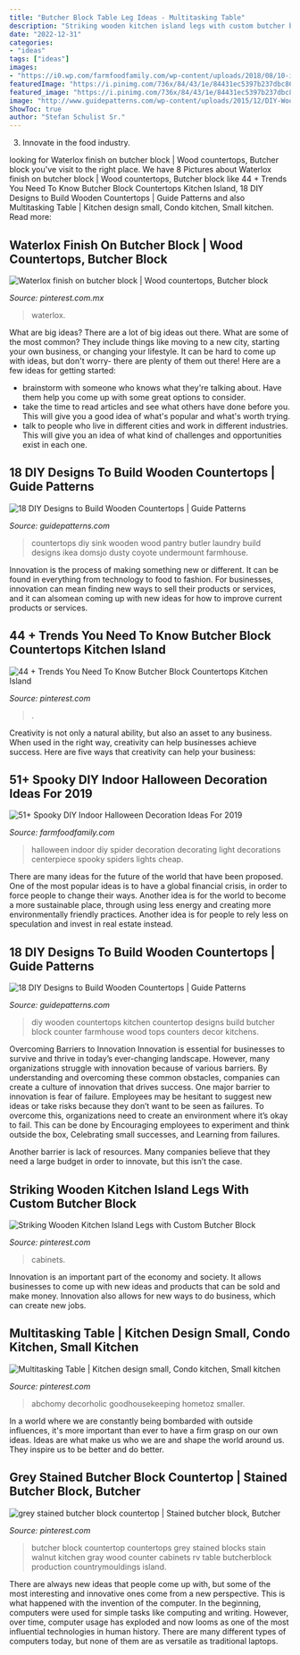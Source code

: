 ```yaml
---
title: "Butcher Block Table Leg Ideas - Multitasking Table"
description: "Striking wooden kitchen island legs with custom butcher block"
date: "2022-12-31"
categories:
- "ideas"
tags: ["ideas"]
images:
- "https://i0.wp.com/farmfoodfamily.com/wp-content/uploads/2018/08/10-indoor-halloween-decorations-ideas-farmfoodfamily.com_.jpg?resize=564%2C846&amp;ssl=1"
featuredImage: "https://i.pinimg.com/736x/84/43/1e/84431ec5397b237dbc86fe5549dd5a2a--butcher-block-countertops-butcher-blocks.jpg"
featured_image: "https://i.pinimg.com/736x/84/43/1e/84431ec5397b237dbc86fe5549dd5a2a--butcher-block-countertops-butcher-blocks.jpg"
image: "http://www.guidepatterns.com/wp-content/uploads/2015/12/DIY-Wooden-Kitchen-Countertops.jpg"
ShowToc: true
author: "Stefan Schulist Sr."
---
```



3. Innovate in the food industry. 

	

		
looking for Waterlox finish on butcher block | Wood countertops, Butcher block you've visit to the right place. We have 8 Pictures about Waterlox finish on butcher block | Wood countertops, Butcher block like 44 + Trends You Need To Know Butcher Block Countertops Kitchen Island, 18 DIY Designs to Build Wooden Countertops | Guide Patterns and also Multitasking Table | Kitchen design small, Condo kitchen, Small kitchen. Read more:
		
    
## Waterlox Finish On Butcher Block | Wood Countertops, Butcher Block

<img loading=lazy src="https://i.pinimg.com/originals/29/ec/9f/29ec9f67252e68ba289e2ad4e786581c.jpg" onerror="this.onerror=null;this.src='https://tse1.mm.bing.net/th?id=OIP.umstmOgbdz4r2k1r7JqfGgHaHa&amp;pid=15.1';" alt="Waterlox finish on butcher block | Wood countertops, Butcher block">

_Source: pinterest.com.mx_

>waterlox. 

	

What are big ideas?
There are a lot of big ideas out there. What are some of the most common? They include things like moving to a new city, starting your own business, or changing your lifestyle. It can be hard to come up with ideas, but don't worry- there are plenty of them out there! Here are a few ideas for getting started: 
- brainstorm with someone who knows what they're talking about. Have them help you come up with some great options to consider. 
- take the time to read articles and see what others have done before you. This will give you a good idea of what's popular and what's worth trying. 
- talk to people who live in different cities and work in different industries. This will give you an idea of what kind of challenges and opportunities exist in each one.

    
## 18 DIY Designs To Build Wooden Countertops | Guide Patterns

<img loading=lazy src="https://www.guidepatterns.com/wp-content/uploads/2015/12/Wooden-Countertops-DIY.jpg" onerror="this.onerror=null;this.src='https://tse4.mm.bing.net/th?id=OIP.NpS5FDPswD6SeANz5Z4myAHaLH&amp;pid=15.1';" alt="18 DIY Designs to Build Wooden Countertops | Guide Patterns">

_Source: guidepatterns.com_

>countertops diy sink wooden wood pantry butler laundry build designs ikea domsjo dusty coyote undermount farmhouse. 

	

Innovation is the process of making something new or different. It can be found in everything from technology to food to fashion. For businesses, innovation can mean finding new ways to sell their products or services, and it can alsomean coming up with new ideas for how to improve current products or services.

    
## 44 + Trends You Need To Know Butcher Block Countertops Kitchen Island

<img loading=lazy src="https://i.pinimg.com/736x/b9/50/ae/b950aefd2777409bbe665edd2ead039f.jpg" onerror="this.onerror=null;this.src='https://tse4.mm.bing.net/th?id=OIP.KvpraLDXm8bB1L9x6RaUuAHaHa&amp;pid=15.1';" alt="44 + Trends You Need To Know Butcher Block Countertops Kitchen Island">

_Source: pinterest.com_

>. 

	

Creativity is not only a natural ability, but also an asset to any business. When used in the right way, creativity can help businesses achieve success. Here are five ways that creativity can help your business: 

    
## 51+ Spooky DIY Indoor Halloween Decoration Ideas For 2019

<img loading=lazy src="https://i0.wp.com/farmfoodfamily.com/wp-content/uploads/2018/08/10-indoor-halloween-decorations-ideas-farmfoodfamily.com_.jpg?resize=564%2C846&amp;ssl=1" onerror="this.onerror=null;this.src='https://tse1.mm.bing.net/th?id=OIP.bW5f9MRSJ0zyk2UWYxkxWAHaLH&amp;pid=15.1';" alt="51+ Spooky DIY Indoor Halloween Decoration Ideas For 2019">

_Source: farmfoodfamily.com_

>halloween indoor diy spider decoration decorating light decorations centerpiece spooky spiders lights cheap. 

	

There are many ideas for the future of the world that have been proposed. One of the most popular ideas is to have a global financial crisis, in order to force people to change their ways. Another idea is for the world to become a more sustainable place, through using less energy and creating more environmentally friendly practices. Another idea is for people to rely less on speculation and invest in real estate instead.

    
## 18 DIY Designs To Build Wooden Countertops | Guide Patterns

<img loading=lazy src="http://www.guidepatterns.com/wp-content/uploads/2015/12/DIY-Wooden-Kitchen-Countertops.jpg" onerror="this.onerror=null;this.src='https://tse4.mm.bing.net/th?id=OIP.4FPRRik7Ez9fxvkEJet0HgHaJ4&amp;pid=15.1';" alt="18 DIY Designs to Build Wooden Countertops | Guide Patterns">

_Source: guidepatterns.com_

>diy wooden countertops kitchen countertop designs build butcher block counter farmhouse wood tops counters decor kitchens. 

	

Overcoming Barriers to Innovation
Innovation is essential for businesses to survive and thrive in today’s ever-changing landscape. However, many organizations struggle with innovation because of various barriers. By understanding and overcoming these common obstacles, companies can create a culture of innovation that drives success.
One major barrier to innovation is fear of failure. Employees may be hesitant to suggest new ideas or take risks because they don’t want to be seen as failures. To overcome this, organizations need to create an environment where it’s okay to fail. This can be done by Encouraging employees to experiment and think outside the box, Celebrating small successes, and Learning from failures.

Another barrier is lack of resources. Many companies believe that they need a large budget in order to innovate, but this isn’t the case.

    
## Striking Wooden Kitchen Island Legs With Custom Butcher Block

<img loading=lazy src="https://i.pinimg.com/736x/0a/96/66/0a9666ab450d025bc2de240c6c3f02d7.jpg" onerror="this.onerror=null;this.src='https://tse4.mm.bing.net/th?id=OIP.Ey3te5Gsmqp4aLvk91VhEgHaJ5&amp;pid=15.1';" alt="Striking Wooden Kitchen Island Legs with Custom Butcher Block">

_Source: pinterest.com_

>cabinets. 

	

Innovation is an important part of the economy and society. It allows businesses to come up with new ideas and products that can be sold and make money. Innovation also allows for new ways to do business, which can create new jobs.

    
## Multitasking Table | Kitchen Design Small, Condo Kitchen, Small Kitchen

<img loading=lazy src="https://i.pinimg.com/originals/93/58/63/935863fc6fe49a69f9915406ff7c3646.jpg" onerror="this.onerror=null;this.src='https://tse1.mm.bing.net/th?id=OIP.Wu93Wse2IoBw8-A_IseeugHaLH&amp;pid=15.1';" alt="Multitasking Table | Kitchen design small, Condo kitchen, Small kitchen">

_Source: pinterest.com_

>abchomy decorholic goodhousekeeping hometoz smaller. 

	

In a world where we are constantly being bombarded with outside influences, it's more important than ever to have a firm grasp on our own ideas. Ideas are what make us who we are and shape the world around us. They inspire us to be better and do better.

    
## Grey Stained Butcher Block Countertop | Stained Butcher Block, Butcher

<img loading=lazy src="https://i.pinimg.com/736x/84/43/1e/84431ec5397b237dbc86fe5549dd5a2a--butcher-block-countertops-butcher-blocks.jpg" onerror="this.onerror=null;this.src='https://tse1.mm.bing.net/th?id=OIP.SnBtzitiySVlmJ4C8N64SgAAAA&amp;pid=15.1';" alt="grey stained butcher block countertop | Stained butcher block, Butcher">

_Source: pinterest.com_

>butcher block countertop countertops grey stained blocks stain walnut kitchen gray wood counter cabinets rv table butcherblock production countrymouldings island. 

	

There are always new ideas that people come up with, but some of the most interesting and innovative ones come from a new perspective. This is what happened with the invention of the computer. In the beginning, computers were used for simple tasks like computing and writing. However, over time, computer usage has exploded and now looms as one of the most influential technologies in human history. There are many different types of computers today, but none of them are as versatile as traditional laptops.

